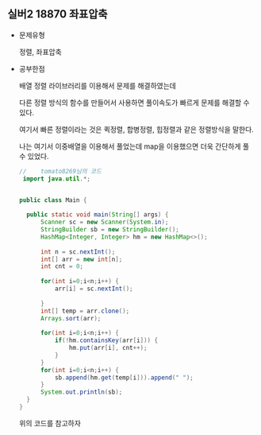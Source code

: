 ## 실버2 18870 좌표압축

- 문제유형

  정렬, 좌표압축

- 공부한점

  배열 정렬 라이브러리를 이용해서 문제를 해결하였는데

  다른 정렬 방식의 함수를 만들어서 사용하면 풀이속도가 빠르게 문제를 해결할 수 있다.

  여기서 빠른 정렬이라는 것은 퀵정렬, 합병정렬, 힙정렬과 같은 정렬방식을 말한다.

  나는 여기서 이중배열을 이용해서 풀었는데 map을 이용했으면 더욱 간단하게 풀 수 있었다.

  ```java
  //  	tomato8269님의 코드
   import java.util.*;


  public class Main {
  	
  	public static void main(String[] args) {
  		Scanner sc = new Scanner(System.in);
  		StringBuilder sb = new StringBuilder();
  		HashMap<Integer, Integer> hm = new HashMap<>();
  		
  		int n = sc.nextInt();
  		int[] arr = new int[n];
  		int cnt = 0;
  	
  		for(int i=0;i<n;i++) {
  			arr[i] = sc.nextInt();
  			
  		}
  		int[] temp = arr.clone();
  		Arrays.sort(arr);
  		
  		for(int i=0;i<n;i++) {
  			if(!hm.containsKey(arr[i])) {
  				hm.put(arr[i], cnt++);
  			}
  		}
  		for(int i=0;i<n;i++) {
  			sb.append(hm.get(temp[i])).append(" ");
  		}
  		System.out.println(sb);
  	}
  }

  ```


  위의 코드를 참고하자
